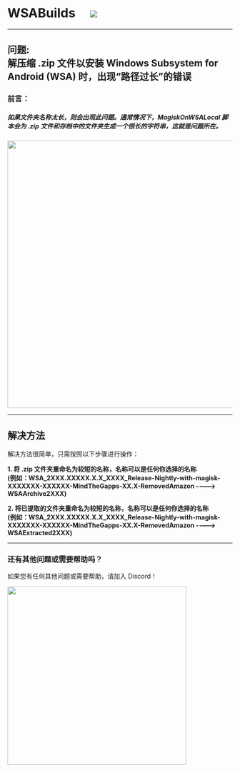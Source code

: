 # WSABuilds &nbsp; &nbsp; <img src="https://img.shields.io/github/downloads/MustardChef/WSABuilds/total?label=Total%20Downloads&style=for-the-badge"/> &nbsp;

---
## 问题: </br> 解压缩 .zip 文件以安装 Windows Subsystem for Android (WSA) 时，出现“路径过长”的错误
### 前言：
##### 如果文件夹名称太长，则会出现此问题。通常情况下，MagiskOnWSALocal 脚本会为 .zip 文件和存档中的文件夹生成一个很长的字符串，这就是问题所在。

<img src="https://user-images.githubusercontent.com/68516357/219853616-154615b8-125c-4b68-b2f7-43fc2f7b1f74.png" style="width: 600px;"/>

---
## 解决方法

解决方法很简单，只需按照以下步骤进行操作：

**1. 将 .zip 文件夹重命名为较短的名称，名称可以是任何你选择的名称</br> (例如：WSA_2XXX.XXXXX.X.X_XXXX_Release-Nightly-with-magisk-XXXXXXX-XXXXXX-MindTheGapps-XX.X-RemovedAmazon ----> WSAArchive2XXX)**

**2. 将已提取的文件夹重命名为较短的名称，名称可以是任何你选择的名称</br> (例如：WSA_2XXX.XXXXX.X.X_XXXX_Release-Nightly-with-magisk-XXXXXXX-XXXXXX-MindTheGapps-XX.X-RemovedAmazon ----> WSAExtracted2XXX)**

---

### 还有其他问题或需要帮助吗？

如果您有任何其他问题或需要帮助，请加入 Discord！

[<img src="https://invidget.switchblade.xyz/2thee7zzHZ" style="width: 400px;"/>](https://discord.gg/2thee7zzHZ)
